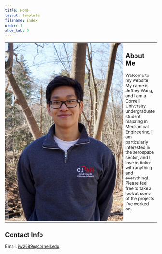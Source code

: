 ```yaml
---
title: Home
layout: template
filename: index
order: 1
show_tab: 0
--- 
```


<table style="border:none">
    <tr style="border:none">
        <td style="padding:0px;border:none;width:400px;vertical-align:top"><img src = "Jeffrey.JPEG"></td>
        <td style="border:none;vertical-align:top">
            <h2>About Me</h2>
Welcome to my website! My name is Jeffrey Wang, and I am a Cornell University undergraduate student majoring in Mechanical Engineering. I am particularly interested in the aerospace sector, and I love to tinker with anything and everything! Please feel free to take a look at some of the projects I've worked on. 
        </td>
    </tr>
</table>

## Contact Info
Email: jw2689@cornell.edu
